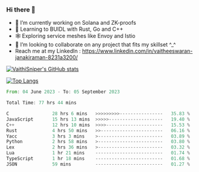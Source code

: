 ### Hi there 👋

- 🔭 I’m currently working on Solana and ZK-proofs
- 📖 Learning to BUIDL with Rust, Go and C++
- 🕸️ Exploring service meshes like Envoy and Istio
- 👯 I’m looking to collaborate on any project that fits my skillset ^_^
- Reach me at my LinkedIn : https://www.linkedin.com/in/vaitheeswaran-janakiraman-8231a3200/

[![VaithiSniper's GitHub stats](https://github-readme-stats.vercel.app/api?username=VaithiSniper&hide=stars&theme=radical)](https://github.com/anuraghazra/github-readme-stats)


[![Top Langs](https://github-readme-stats.vercel.app/api/top-langs/?username=VaithiSniper&layout=compact)](https://github.com/anuraghazra/github-readme-stats)

<!--START_SECTION:waka-->

```rust
From: 04 June 2023 - To: 05 September 2023

Total Time: 77 hrs 44 mins

C                28 hrs 6 mins   >>>>>>>>>----------------   35.83 %
JavaScript       15 hrs 13 mins  >>>>>--------------------   19.40 %
C++              12 hrs 10 mins  >>>>---------------------   15.53 %
Rust             4 hrs 50 mins   >>-----------------------   06.16 %
Yacc             3 hrs 3 mins    >------------------------   03.89 %
Python           2 hrs 58 mins   >------------------------   03.80 %
Lex              2 hrs 36 mins   >------------------------   03.32 %
Lua              1 hr 21 mins    -------------------------   01.74 %
TypeScript       1 hr 18 mins    -------------------------   01.68 %
JSON             59 mins         -------------------------   01.27 %
```

<!--END_SECTION:waka-->
